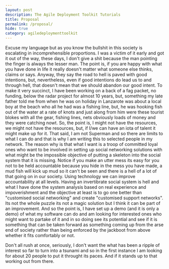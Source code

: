 ```yaml
---
layout: post
description: The Agile Deployment Toolkit Tutorials
title: Proposal
permalink: /proposal/
hide: true
category: agiledeploymenttoolkit
---
```


Excuse my language but as you know the bullshit in this society is escalating in incomprehensible proportions. I was a victim of it early and got it out of the way, these days, I don't give a shit because the man pointing the finger is always the lesser man. The point is, if you are happy with what you have done in life it really doesn't matter what someone else thinks, claims or says. Anyway, they say the road to hell is paved with good intentions, but, nevertheless, even if good intentions do lead us to and through hell, that doesn't mean that we should abandon our good intent. 
To make it very succinct, I have been working on a back of a fag packet, no funding, below the radar project for almost 10 years, but, something my late father told me from when he was on holiday in Lanzarote was about a local boy at the beach who all he had was a fishing line, but, he was hooking fish out of the water at a rate of knots and just along from him were these tourist blokes with all the gear, fishing lines, nets obviously loads of money and they were catching nowt. So, the point is, I might not have the resources, we might not have the resources, but, if I/we can have an iota of talent it might make up for it. That said, I am not Superman and so there are limits to what I can do and that is why I am writing this to selected people in my network. The reason why is that what I want is a troop of committed loyal ones who want to be involved in setting up social networking solutions with what might be the impossible objective of putting a skeleton into the social system that it is missing. Notice if you make an utter mess its easy for you not to be held accountable because you hide in the mess you have made, a mud fish will kick up mud so it can't be seen and there is a hell of a lot of that going on in our society. Using technology we can improve accountability at all levels. Having an invertibrate social system is hell and what I have done the system analysis based on real experience and impoverishment and the objective at least is to go one better than "customised social networking" and create "customised support networks". Its not the whole puzzle its not a magic solution but I think it can be part of an improvement. 
And so the point is, I have set up a demo (and it is only a demo) of what my software can do and am looking for interested ones who might want to partake of it and in so doing see its potential and see if it is something that can be taken forward as something coming up from the arse end of society rather than being enforced by the jackboot from above whether it fits comfortably or not.  

Don't all rush at once, seriously, I don't want the what has been a ripple of interest so far to turn into a tsunami and so in the first instance I am looking for about 20 people to put it throught its paces. And if it stands up to that working out from there. 

